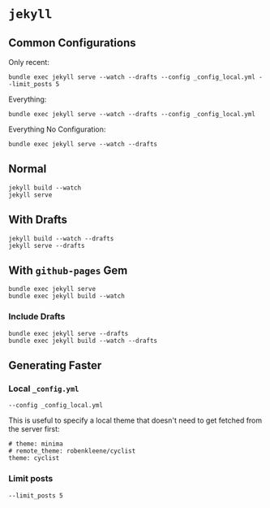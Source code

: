 # `jekyll`

## Common Configurations

Only recent:

	bundle exec jekyll serve --watch --drafts --config _config_local.yml --limit_posts 5

Everything:

	bundle exec jekyll serve --watch --drafts --config _config_local.yml

Everything No Configuration:

	bundle exec jekyll serve --watch --drafts

## Normal

	jekyll build --watch
	jekyll serve

## With Drafts

	jekyll build --watch --drafts
	jekyll serve --drafts

## With `github-pages` Gem

	bundle exec jekyll serve
	bundle exec jekyll build --watch

### Include Drafts

	bundle exec jekyll serve --drafts
	bundle exec jekyll build --watch --drafts

## Generating Faster

### Local `_config.yml`

	--config _config_local.yml

This is useful to specify a local theme that doesn't need to get fetched from the server first:

	# theme: minima
	# remote_theme: robenkleene/cyclist
	theme: cyclist

### Limit posts

	--limit_posts 5
